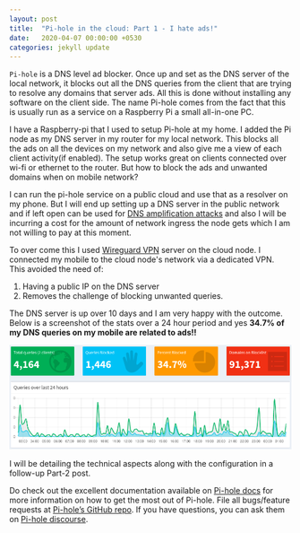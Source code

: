 ```yaml
---
layout: post
title:  "Pi-hole in the cloud: Part 1 - I hate ads!"
date:   2020-04-07 00:00:00 +0530
categories: jekyll update
---
```


`Pi-hole` is a DNS level ad blocker. Once up and set as the DNS server of the local network, it blocks out all the DNS queries from the client that are trying to resolve any domains that server ads. All this is done without installing any software on the client side.
The name Pi-hole comes from the fact that this is usually run as a service on a Raspberry Pi a small all-in-one PC.

I have a Raspberry-pi that I used to setup Pi-hole at my home. I added the Pi node as my DNS server in my router for my local network. This blocks all the ads on all the devices on my network and also give me a view of each client activity(if enabled). The setup works great on clients connected over wi-fi or ethernet to the router. But how to block the ads and unwanted domains when on mobile network?

I can run the pi-hole service on a public cloud and use that as a resolver on my phone. But I will end up setting up a DNS server in the public network and if left open can be used for [DNS amplification attacks][dns-amp] and also I will be incurring a cost for the amount of network ingress the node gets which I am not willing to pay at this moment.

To over come this I used [Wireguard VPN][wireguard] server on the cloud node. I connected my mobile to the cloud node's network via a dedicated VPN. This avoided the need of:
1. Having a public IP on the DNS server
2. Removes the challenge of blocking unwanted queries.

The DNS server is up over 10 days and I am very happy with the outcome. Below is a screenshot of the stats over a 24 hour period and yes **34.7% of my DNS queries on my mobile are related to ads!!**

![Stats over 24 hours](/assets/images/piholestats.jpeg)

I will be detailing the technical aspects along with the configuration in a follow-up Part-2 post.

<!-- The setup can be done with [OpenVPN server][pi-vpn] -->
Do check out the excellent documentation available on [Pi-hole docs][pi-hole] for more information on how to get the most out of Pi-hole. File all bugs/feature requests at [Pi-hole’s GitHub repo][pihole-gh]. If you have questions, you can ask them on [Pi-hole discourse][pi-hole-disc].

[pi-hole]: https://docs.pi-hole.net/
[pihole-gh]:   https://github.com/pi-hole/pi-hole/issues
[pi-hole-disc]: https://discourse.pi-hole.net/
[dns-amp]: https://www.cloudflare.com/learning/ddos/dns-amplification-ddos-attack/
<!-- [pi-vpn]: https://docs.pi-hole.net/guides/vpn/only-dns-via-vpn/ -->
[wireguard]: https://en.wikipedia.org/wiki/WireGuard

